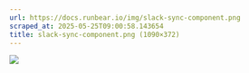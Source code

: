 ```yaml
---
url: https://docs.runbear.io/img/slack-sync-component.png
scraped_at: 2025-05-25T09:00:58.143654
title: slack-sync-component.png (1090×372)
---
```


![](https://docs.runbear.io/img/slack-sync-component.png)

